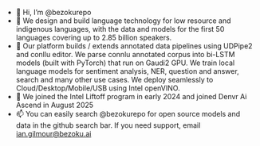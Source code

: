 - 👋 Hi, I’m @bezokurepo
- 👀 We design and build language technology for low resource and indigenous languages, with the data and models for the first 50 languages covering up to 2.85 billion speakers.
- 🌱 Our platform builds / extends annotated data pipelines using UDPipe2 and conllu editor. We parse connlu annotated corpus into bi-LSTM models (built with PyTorch) that run on Gaudi2 GPU. We train local language models for sentiment analysis, NER, question and answer, search and many other use cases. We deploy seamlessly to Cloud/Desktop/Mobile/USB using Intel openVINO.
- 💞️ We joined the Intel Liftoff program in early 2024 and joined Denvr Ai Ascend in August 2025
- 📫 You can easily search @bezokurepo for open source models and data in the github search bar. If you need support, email ian.gilmour@bezoku.ai


<!---
bezokurepo/bezokurepo is a ✨ special ✨ repository because its `README.md` (this file) appears on your GitHub profile.
You can click the Preview link to take a look at your changes.
--->
